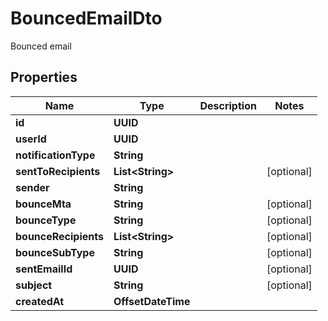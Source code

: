 

# BouncedEmailDto

Bounced email

## Properties

| Name | Type | Description | Notes |
|------------ | ------------- | ------------- | -------------|
|**id** | **UUID** |  |  |
|**userId** | **UUID** |  |  |
|**notificationType** | **String** |  |  |
|**sentToRecipients** | **List&lt;String&gt;** |  |  [optional] |
|**sender** | **String** |  |  |
|**bounceMta** | **String** |  |  [optional] |
|**bounceType** | **String** |  |  [optional] |
|**bounceRecipients** | **List&lt;String&gt;** |  |  [optional] |
|**bounceSubType** | **String** |  |  [optional] |
|**sentEmailId** | **UUID** |  |  [optional] |
|**subject** | **String** |  |  [optional] |
|**createdAt** | **OffsetDateTime** |  |  |



